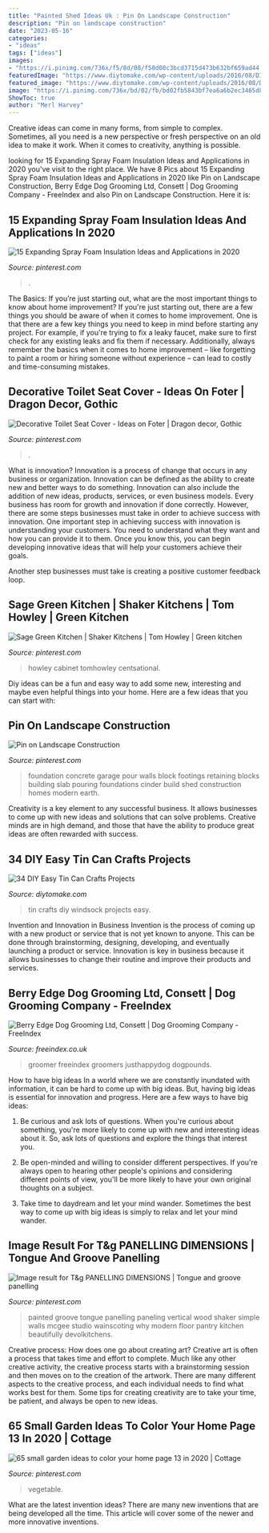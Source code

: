 ```yaml
---
title: "Painted Shed Ideas Uk : Pin On Landscape Construction"
description: "Pin on landscape construction"
date: "2023-05-16"
categories:
- "ideas"
tags: ["ideas"]
images:
- "https://i.pinimg.com/736x/f5/8d/08/f58d08c3bcd3715d473b632bf659ad44.jpg"
featuredImage: "https://www.diytomake.com/wp-content/uploads/2016/08/DIY-Handmade-Tin-Can-Crafts-idea.jpg"
featured_image: "https://www.diytomake.com/wp-content/uploads/2016/08/DIY-Handmade-Tin-Can-Crafts-idea.jpg"
image: "https://i.pinimg.com/736x/bd/02/fb/bd02fb5843bf7ea6a6b2ec3465d8553b.jpg"
ShowToc: true
author: "Merl Harvey"
---
```



Creative ideas can come in many forms, from simple to complex. Sometimes, all you need is a new perspective or fresh perspective on an old idea to make it work. When it comes to creativity, anything is possible.

	

		
looking for 15 Expanding Spray Foam Insulation Ideas and Applications in 2020 you've visit to the right place. We have 8 Pics about 15 Expanding Spray Foam Insulation Ideas and Applications in 2020 like Pin on Landscape Construction, Berry Edge Dog Grooming Ltd, Consett | Dog Grooming Company - FreeIndex and also Pin on Landscape Construction. Here it is:
		
    
## 15 Expanding Spray Foam Insulation Ideas And Applications In 2020

<img loading=lazy src="https://i.pinimg.com/736x/70/2e/51/702e51883e75ae3332f589da0954e775.jpg" onerror="this.onerror=null;this.src='https://tse2.mm.bing.net/th?id=OIP.rLIPKO6C19VdFx1BlyK5lAHaLH&amp;pid=15.1';" alt="15 Expanding Spray Foam Insulation Ideas and Applications in 2020">

_Source: pinterest.com_

>. 

	

The Basics: If you’re just starting out, what are the most important things to know about home improvement?
If you're just starting out, there are a few things you should be aware of when it comes to home improvement. One is that there are a few key things you need to keep in mind before starting any project. For example, if you're trying to fix a leaky faucet, make sure to first check for any existing leaks and fix them if necessary. Additionally, always remember the basics when it comes to home improvement – like forgetting to paint a room or hiring someone without experience – can lead to costly and time-consuming mistakes.

    
## Decorative Toilet Seat Cover - Ideas On Foter | Dragon Decor, Gothic

<img loading=lazy src="https://i.pinimg.com/736x/e6/9a/0d/e69a0dc9745c975c3360999a50bf9c75.jpg" onerror="this.onerror=null;this.src='https://tse3.mm.bing.net/th?id=OIP.t3_uUVyhMBW5ofzuY6cmZgHaHl&amp;pid=15.1';" alt="Decorative Toilet Seat Cover - Ideas on Foter | Dragon decor, Gothic">

_Source: pinterest.com_

>. 

	

What is innovation?
Innovation is a process of change that occurs in any business or organization. Innovation can be defined as the ability to create new and better ways to do something. Innovation can also include the addition of new ideas, products, services, or even business models. Every business has room for growth and innovation if done correctly. However, there are some steps businesses must take in order to achieve success with innovation.
One important step in achieving success with innovation is understanding your customers. You need to understand what they want and how you can provide it to them. Once you know this, you can begin developing innovative ideas that will help your customers achieve their goals.

Another step businesses must take is creating a positive customer feedback loop.

    
## Sage Green Kitchen | Shaker Kitchens | Tom Howley | Green Kitchen

<img loading=lazy src="https://i.pinimg.com/736x/9e/b0/90/9eb09036170723f9658849fbed17a2e0.jpg" onerror="this.onerror=null;this.src='https://tse3.mm.bing.net/th?id=OIP.1CtMWn4hB08CS5WN5BMhjwHaL0&amp;pid=15.1';" alt="Sage Green Kitchen | Shaker Kitchens | Tom Howley | Green kitchen">

_Source: pinterest.com_

>howley cabinet tomhowley centsational. 

	

Diy ideas can be a fun and easy way to add some new, interesting and maybe even helpful things into your home. Here are a few ideas that you can start with: 

    
## Pin On Landscape Construction

<img loading=lazy src="https://i.pinimg.com/736x/9e/a8/ff/9ea8ffe98133ac8412248529443d4ef8--garage-ideas-modern-homes.jpg" onerror="this.onerror=null;this.src='https://tse1.mm.bing.net/th?id=OIP.vBah7aBrKdpYpSRLQkQHhAHaJ4&amp;pid=15.1';" alt="Pin on Landscape Construction">

_Source: pinterest.com_

>foundation concrete garage pour walls block footings retaining blocks building slab pouring foundations cinder build shed construction homes modern earth. 

	

Creativity is a key element to any successful business. It allows businesses to come up with new ideas and solutions that can solve problems. Creative minds are in high demand, and those that have the ability to produce great ideas are often rewarded with success.

    
## 34 DIY Easy Tin Can Crafts Projects

<img loading=lazy src="https://www.diytomake.com/wp-content/uploads/2016/08/DIY-Handmade-Tin-Can-Crafts-idea.jpg" onerror="this.onerror=null;this.src='https://tse1.mm.bing.net/th?id=OIP.lJ8PJIc55wk2TVe-YFv5egHaLG&amp;pid=15.1';" alt="34 DIY Easy Tin Can Crafts Projects">

_Source: diytomake.com_

>tin crafts diy windsock projects easy. 

	

Invention and Innovation in Business
Invention is the process of coming up with a new product or service that is not yet known to anyone. This can be done through brainstorming, designing, developing, and eventually launching a product or service. Innovation is key in business because it allows businesses to change their routine and improve their products and services.

    
## Berry Edge Dog Grooming Ltd, Consett | Dog Grooming Company - FreeIndex

<img loading=lazy src="https://www.freeindex.co.uk/media/listingpics/616/331/img_0057.jpg" onerror="this.onerror=null;this.src='https://tse3.mm.bing.net/th?id=OIP.6uBNTThq1E-eEcfHoSwlmQHaFj&amp;pid=15.1';" alt="Berry Edge Dog Grooming Ltd, Consett | Dog Grooming Company - FreeIndex">

_Source: freeindex.co.uk_

>groomer freeindex groomers justhappydog dogpounds. 

	

How to have big ideas
In a world where we are constantly inundated with information, it can be hard to come up with big ideas. But, having big ideas is essential for innovation and progress. Here are a few ways to have big ideas:
1) Be curious and ask lots of questions. When you're curious about something, you're more likely to come up with new and interesting ideas about it. So, ask lots of questions and explore the things that interest you.

2) Be open-minded and willing to consider different perspectives. If you're always open to hearing other people's opinions and considering different points of view, you'll be more likely to have your own original thoughts on a subject.

3) Take time to daydream and let your mind wander. Sometimes the best way to come up with big ideas is simply to relax and let your mind wander.

    
## Image Result For T&amp;g PANELLING DIMENSIONS | Tongue And Groove Panelling

<img loading=lazy src="https://i.pinimg.com/736x/bd/02/fb/bd02fb5843bf7ea6a6b2ec3465d8553b.jpg" onerror="this.onerror=null;this.src='https://tse2.mm.bing.net/th?id=OIP.VvgYTTU6MQ1XRvfCyCw6wwHaLG&amp;pid=15.1';" alt="Image result for T&amp;g PANELLING DIMENSIONS | Tongue and groove panelling">

_Source: pinterest.com_

>painted groove tongue panelling paneling vertical wood shaker simple walls mcgee studio wainscoting why modern floor pantry kitchen beautifully devolkitchens. 

	

Creative process: How does one go about creating art?
Creative art is often a process that takes time and effort to complete. Much like any other creative activity, the creative process starts with a brainstorming session and then moves on to the creation of the artwork. There are many different aspects to the creative process, and each individual needs to find what works best for them. Some tips for creating creativity are to take your time, be patient, and always be open to new ideas.

    
## 65 Small Garden Ideas To Color Your Home Page 13 In 2020 | Cottage

<img loading=lazy src="https://i.pinimg.com/736x/f5/8d/08/f58d08c3bcd3715d473b632bf659ad44.jpg" onerror="this.onerror=null;this.src='https://tse2.mm.bing.net/th?id=OIP.Vi83_Gc8EC74xoL9von5SgHaLI&amp;pid=15.1';" alt="65 small garden ideas to color your home page 13 in 2020 | Cottage">

_Source: pinterest.com_

>vegetable. 

	

What are the latest invention ideas?
There are many new inventions that are being developed all the time. This article will cover some of the newer and more innovative inventions.

